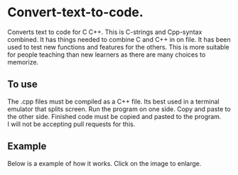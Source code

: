 # Convert-text-to-code.
Converts text to code for C C++.
This is C-strings and Cpp-syntax combined.
It has things needed to combine C and C++ in on file.
It has been used to test new functions and features for the others.
This is more suitable for people teaching than new learners as there are many choices
to memorize.
## To use
The .cpp files must be compiled as a C++ file.
Its best used in a terminal emulator that splits screen.
Run the program on one side. Copy and paste to the other side.  Finished code must be copied and pasted to the program.  
I will not be accepting pull requests for this.
## Example
Below is a example of how it works.  Click on the image to enlarge.

